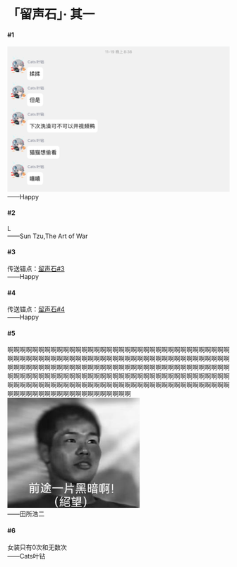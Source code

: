 # 「留声石」· 其一
#### #1
![](https://raw.githubusercontent.com/CatsYezuan/LeafpeachWiki/main/docs/zh-cn/SoundRetainingStone/lss-1-1.jpg)<br>
——Happy<br>

#### #2
L<br>
——Sun Tzu,The Art of War<br>

#### #3
传送锚点：[留声石#3](https://music.163.com/song?id=1822638886 "传送锚点——留声石#3")<br>
——Happy<br>

#### #4
传送锚点：[留声石#4](https://www.bilibili.com/video/BV1GJ411x7h7 "传送锚点——留声石#4")<br>
——Happy<br>

#### #5
啊啊啊啊啊啊啊啊啊啊啊啊啊啊啊啊啊啊啊啊啊啊啊啊啊啊啊啊啊啊啊啊啊啊啊啊啊啊啊啊啊啊啊啊啊啊啊啊啊啊啊啊啊啊啊啊啊啊啊啊啊啊啊啊啊啊啊啊啊啊啊啊啊啊啊啊啊啊啊啊啊啊啊啊啊啊啊啊啊啊啊啊啊啊啊啊啊啊啊啊啊啊啊啊啊啊啊啊啊啊啊啊啊啊啊啊啊啊啊啊啊啊啊啊啊啊啊啊啊啊啊啊啊啊啊啊啊啊啊啊啊啊啊啊啊啊啊啊啊啊啊啊啊啊啊啊啊啊啊啊啊啊啊啊啊啊啊啊啊啊啊啊啊啊啊啊啊啊啊啊啊啊啊啊啊啊啊啊啊啊啊啊啊啊啊啊啊啊啊啊<br>
![](https://raw.githubusercontent.com/CatsYezuan/LeafpeachWiki/main/docs/zh-cn/SoundRetainingStone/lss-1-5.jpg)<br>
——田所浩二<br>

#### #6
女装只有0次和无数次<br>
——Cats叶钻<br>
